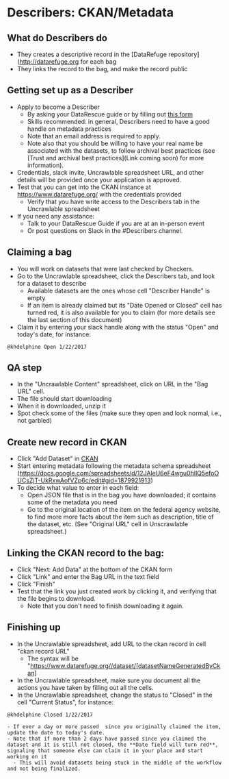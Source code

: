 # Describers: CKAN/Metadata

## What do Describers do
- They creates a descriptive record in the [DataRefuge repository](http://datarefuge.org for each bag
- They links the record to the bag, and make the record public

## Getting set up as a Describer
  - Apply to become a Describer 
    - By asking your DataRescue guide or by filling out [this form](https://docs.google.com/a/temple.edu/forms/d/e/1FAIpQLSfh9YIFnDrc-Cuc0hTd-U37J3D8xw8K7VXmzWkPs6Y5Q0wfVg/viewform)
    - Skills recommended: in general, Describers need to have a good handle on metadata practices 
    - Note that an email address is required to apply.
    - Note also that you should be willing to have your real name be associated with the datasets, to follow archival best practices (see [Trust and archival best practices](Link coming soon) for more information).
  - Credentials, slack invite, Uncrawlable spreadsheet URL, and other details will be provided once your application is approved.
 - Test that you can get into the CKAN instance at https://www.datarefuge.org/ with the credentials provided
   - Verify that you have write access to the Describers tab in the Uncrawlable spreadsheet
  - If you need any assistance:
      - Talk to your DataRescue Guide if you are at an in-person event
      - Or post questions on Slack in the #Describers channel.

## Claiming a bag
  - You will work on datasets that were last checked by Checkers. 
  - Go to the Uncrawlable spreadsheet, click the Describers tab, and look for a dataset to describe
    - Available datasets are the ones whose cell "Describer Handle" is empty
    - If an item is already claimed but its "Date Opened or Closed" cell has turned red, it is also available for you to claim (for more details see the last section of this document)
  - Claim it by entering your slack handle along with the status "Open" and today's date, for instance: 
  ```
  @khdelphine Open 1/22/2017
  ```

## QA step 
  - In the "Uncrawlable Content" spreadsheet, click on URL in the "Bag URL" cell.   
  - The file should start downloading
  - When it is downloaded, unzip it 
  - Spot check some of the files (make sure they open and look normal, i.e., not garbled)

## Create new record in CKAN
  - Click "Add Dataset" in [CKAN](https://www.datarefuge.org/)
  - Start entering metadata following the metadata schema spreadsheet (https://docs.google.com/spreadsheets/d/12JAleU6eF4wgu0hIlQ5efoOUCsZjT-UkRxwAofVZp6c/edit#gid=1879921913)
  - To decide what value to enter in each field:
    - Open JSON file that is in the bag you have downloaded; it contains some of the metadata you need
    - Go to the original location of the item on the federal agency website, to find more more facts about the item such as description, title of the dataset, etc. (See "Original URL" cell in Unscrawlable spreadsheet.)
    
## Linking the CKAN record to the bag:
  - Click "Next: Add Data" at the bottom of the CKAN form
  - Click "Link" and enter the Bag URL in the text field
  - Click "Finish"
  - Test that the link you just created work by clicking it, and verifying that the file begins to download. 
    - Note that you don't need to finish downloading it again.

## Finishing up
  - In the Uncrawlable spreadsheet, add URL to the ckan record in cell "ckan record URL"
    - The syntax will be "https://www.datarefuge.org//dataset/[datasetNameGeneratedByCkan]
  - In the Uncrawlable spreadsheet, make sure you document all the actions you have taken by filling out all the cells.
  - In the Uncrawlable spreadsheet, change the status to "Closed" in the cell "Current Status", for instance: 
  ```
  @khdelphine Closed 1/22/2017
  ```
    - If ever a day or more passed  since you originally claimed the item, update the date to today's date. 
    - Note that if more than 2 days have passed since you claimed the dataset and it is still not closed, the **Date field will turn red**, signaling that someone else can claim it in your place and start working on it
      - This will avoid datasets being stuck in the middle of the workflow and not being finalized.
